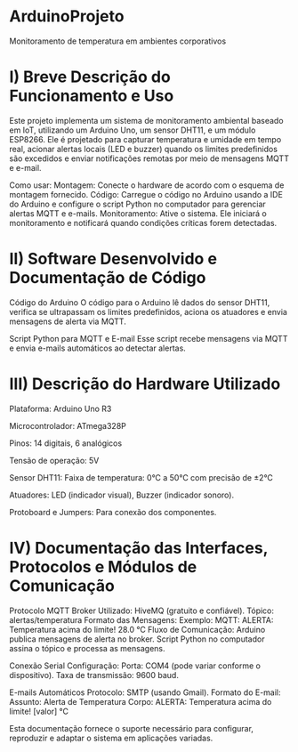 # ArduinoProjeto
Monitoramento de temperatura em ambientes corporativos

# I) Breve Descrição do Funcionamento e Uso
Este projeto implementa um sistema de monitoramento ambiental baseado em IoT, utilizando um Arduino Uno, um sensor DHT11, e um módulo ESP8266. Ele é projetado para capturar temperatura e umidade em tempo real, acionar alertas locais (LED e buzzer) quando os limites predefinidos são excedidos e enviar notificações remotas por meio de mensagens MQTT e e-mail.

Como usar:
Montagem: Conecte o hardware de acordo com o esquema de montagem fornecido.
Código: Carregue o código no Arduino usando a IDE do Arduino e configure o script Python no computador para gerenciar alertas MQTT e e-mails.
Monitoramento: Ative o sistema. Ele iniciará o monitoramento e notificará quando condições críticas forem detectadas.

# II) Software Desenvolvido e Documentação de Código

Código do Arduino
O código para o Arduino lê dados do sensor DHT11, verifica se ultrapassam os limites predefinidos, aciona os atuadores e envia mensagens de alerta via MQTT.

Script Python para MQTT e E-mail
Esse script recebe mensagens via MQTT e envia e-mails automáticos ao detectar alertas.

# III) Descrição do Hardware Utilizado

Plataforma: Arduino Uno R3

Microcontrolador: ATmega328P

Pinos: 14 digitais, 6 analógicos

Tensão de operação: 5V

Sensor DHT11: Faixa de temperatura: 0°C a 50°C com precisão de ±2°C

Atuadores: LED (indicador visual), Buzzer (indicador sonoro).

Protoboard e Jumpers: Para conexão dos componentes.

# IV) Documentação das Interfaces, Protocolos e Módulos de Comunicação

Protocolo MQTT
Broker Utilizado: HiveMQ (gratuito e confiável).
Tópico: alertas/temperatura
Formato das Mensagens:
Exemplo: MQTT: ALERTA: Temperatura acima do limite! 28.0 °C
Fluxo de Comunicação:
Arduino publica mensagens de alerta no broker.
Script Python no computador assina o tópico e processa as mensagens.

Conexão Serial
Configuração:
Porta: COM4 (pode variar conforme o dispositivo).
Taxa de transmissão: 9600 baud.

E-mails Automáticos
Protocolo: SMTP (usando Gmail).
Formato do E-mail:
Assunto: Alerta de Temperatura
Corpo: ALERTA: Temperatura acima do limite! [valor] °C

Esta documentação fornece o suporte necessário para configurar, reproduzir e adaptar o sistema em aplicações variadas.
